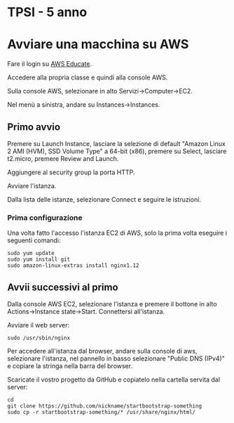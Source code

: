 # TPSI - 5 anno

# Avviare una macchina su AWS
Fare il login su [AWS Educate](https://www.awseducate.com/signin/SiteLogin).

Accedere alla propria classe e quindi alla console AWS.

Sulla console AWS, selezionare in alto Servizi->Computer->EC2.

Nel menù a sinistra, andare su Instances->Instances.

## Primo avvio
Premere su Launch Instance, lasciare la selezione di default "Amazon Linux 2 AMI (HVM), SSD Volume Type" a 64-bit (x86), premere su Select, lasciare t2.micro, premere Review and Launch.

Aggiungere al security group la porta HTTP.

Avviare l'istanza.

Dalla lista delle istanze, selezionare Connect e seguire le istruzioni.



### Prima configurazione
Una volta fatto l'accesso l'istanza EC2 di AWS, solo la prima volta eseguire i seguenti comandi:

```
sudo yum update
sudo yum install git
sudo amazon-linux-extras install nginx1.12
```


## Avvii successivi al primo
Dalla console AWS EC2, selezionare l'istanza e premere il bottone in alto Actions->Instance state->Start.
Connettersi all'istanza.

Avviare il web server:
```
sudo /usr/sbin/nginx
```

Per accedere all'istanza dal browser, andare sulla console di aws, selezionare l'istanza, nel pannello in basso selezionare "Public DNS (IPv4)" e copiare la stringa nella barra del browser.

Scaricate il vostro progetto da GitHub e copiatelo nella cartella servita dal server:
```
cd
git clone https://github.com/nickname/startbootstrap-something
sudo cp -r startbootstrap-something/* /usr/share/nginx/html/
```



